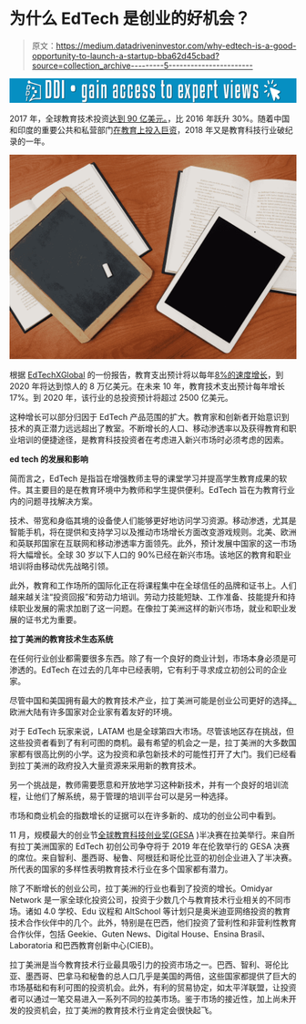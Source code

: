 # 为什么 EdTech 是创业的好机会？

> 原文：<https://medium.datadriveninvestor.com/why-edtech-is-a-good-opportunity-to-launch-a-startup-bba62d45cbad?source=collection_archive---------5----------------------->

[![](img/5e77044b8dbdec459d8b004da89b1b34.png)](http://www.track.datadriveninvestor.com/1B9E)

2017 年，全球教育技术投资[达到 90 亿美元。](https://www.startedaccelerator.com/single-post/2018/01/09/Global-Edtech-Investment-Surges-to-a-Record-95-Billion-in-2017)，比 2016 年跃升 30%。随着中国和印度的重要公共和私营部门[在教育上投入巨资](https://techcrunch.com/2018/01/19/education-technology-is-a-global-opportunity/)，2018 年又是教育科技行业破纪录的一年。

![](img/0200353f04e4dd373ec03a00913d3db2.png)

根据 [EdTechXGlobal](http://edtechxeurope.com/) 的一份报告，教育支出预计将以每年[8%的速度增长](https://www.holoniq.com/2030/10-trillion-global-education-market/)，到 2020 年将达到惊人的 8 万亿美元。在未来 10 年，教育技术支出预计每年增长 17%。到 2020 年，该行业的总投资预计将超过 2500 亿美元。

这种增长可以部分归因于 EdTech 产品范围的扩大。教育家和创新者开始意识到技术的真正潜力远远超出了教室。不断增长的人口、移动渗透率以及获得教育和职业培训的便捷途径，是教育科技投资者在考虑进入新兴市场时必须考虑的因素。

**ed tech 的发展和影响**

简而言之，EdTech 是指旨在增强教师主导的课堂学习并提高学生教育成果的软件。其主要目的是在教育环境中为教师和学生提供便利。EdTech 旨在为教育行业内的问题寻找解决方案。

技术、带宽和身临其境的设备使人们能够更好地访问学习资源。移动渗透，尤其是智能手机，将在提供和支持学习以及推动市场增长方面改变游戏规则。北美、欧洲和英联邦国家在互联网和移动渗透率方面领先。此外，预计发展中国家的这一市场将大幅增长。全球 30 岁以下人口的 90%已经在新兴市场。该地区的教育和职业培训将由移动优先战略引领。

此外，教育和工作场所的国际化正在将课程集中在全球信任的品牌和证书上。人们越来越关注“投资回报”和劳动力培训。劳动力技能短缺、工作准备、技能提升和持续职业发展的需求加剧了这一问题。在像拉丁美洲这样的新兴市场，就业和职业发展的证书尤为重要。

**拉丁美洲的教育技术生态系统**

在任何行业创业都需要很多东西。除了有一个良好的商业计划，市场本身必须是可渗透的。EdTech 在过去的几年中已经表明，它有利于寻求成立初创公司的企业家。

尽管中国和美国拥有最大的教育技术产业，拉丁美洲可能是创业公司更好的选择[。](https://www.linkedin.com/pulse/yes-you-can-locate-your-startup-latin-america-craig-dempsey/)欧洲大陆有许多国家对企业家有着友好的环境。

对于 EdTech 玩家来说，LATAM 也是全球第四大市场。尽管该地区存在挑战，但这些投资者看到了有利可图的商机。最有希望的机会之一是，拉丁美洲的大多数国家都有很高比例的小学。这为投资和承包新技术的可能性打开了大门。我们已经看到拉丁美洲的政府投入大量资源来采用新的教育技术。

另一个挑战是，教师需要愿意和开放地学习这种新技术，并有一个良好的培训流程，让他们了解系统，易于管理的培训平台可以是另一种选择。

市场和商业机会的指数增长的证据可以在许多新的、成功的创业公司中看到。

11 月，规模最大的创业节[全球教育科技创业奖(GESA](http://daluscapital.com/en/2018/12/02/the-eight-most-promising-latin-american-edtech-startups-in-2018/) )半决赛在拉美举行。来自所有拉丁美洲国家的 EdTech 初创公司争夺将于 2019 年在伦敦举行的 GESA 决赛的席位。来自智利、墨西哥、秘鲁、阿根廷和哥伦比亚的初创企业进入了半决赛。所代表的国家的多样性表明教育技术行业在多个国家都有潜力。

除了不断增长的创业公司，拉丁美洲的行业也看到了投资的增长。Omidyar Network 是一家全球化投资公司，投资于少数几个与教育技术行业相关的不同市场。诸如 4.0 学校、Edu 议程和 AltSchool 等计划只是奥米迪亚网络投资的教育技术合作伙伴中的几个。此外，特别是在巴西，他们投资了营利性和非营利性教育合作伙伴，包括 Geekie、Guten News、Digital House、Ensina Brasil、Laboratoria 和巴西教育创新中心(CIEB)。

拉丁美洲是当今教育技术行业最具吸引力的投资市场之一。巴西、智利、哥伦比亚、墨西哥、巴拿马和秘鲁的总人口几乎是美国的两倍，这些国家都提供了巨大的市场基础和有利可图的投资机会。此外，有利的贸易协定，如太平洋联盟，让投资者可以通过一笔交易进入一系列不同的拉美市场。鉴于市场的接近性，加上尚未开发的投资机会，拉丁美洲的教育技术行业肯定会很快起飞。